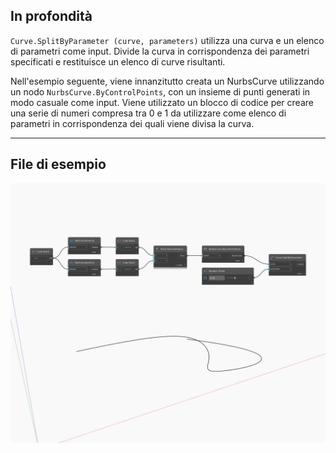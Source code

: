 ## In profondità
`Curve.SplitByParameter (curve, parameters)` utilizza una curva e un elenco di parametri come input. Divide la curva in corrispondenza dei parametri specificati e restituisce un elenco di curve risultanti.

Nell'esempio seguente, viene innanzitutto creata un NurbsCurve utilizzando un nodo `NurbsCurve.ByControlPoints`, con un insieme di punti generati in modo casuale come input. Viene utilizzato un blocco di codice per creare una serie di numeri compresa tra 0 e 1 da utilizzare come elenco di parametri in corrispondenza dei quali viene divisa la curva.

___
## File di esempio

![SplitByParameter](./Autodesk.DesignScript.Geometry.Curve.SplitByParameter_img.jpg)

